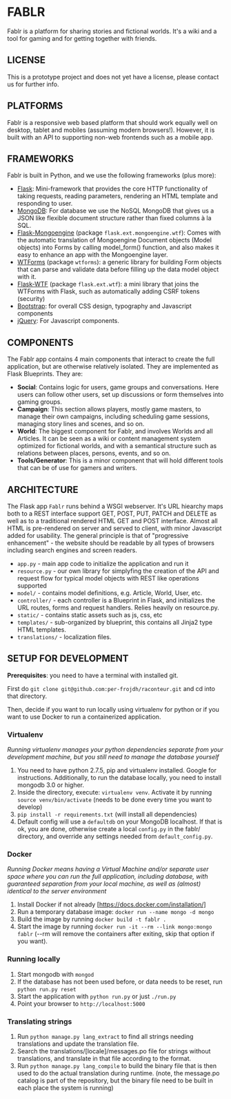 # FABLR
Fablr is a platform for sharing stories and fictional worlds. It's a wiki and a tool for gaming and for getting together with friends.

## LICENSE
This is a prototype project and does not yet have a license, please contact us for further info.

## PLATFORMS
Fablr is a responsive web based platform that should work equally well on desktop, tablet and mobiles (assuming modern browsers!). However, it is built with an API to supporting non-web frontends such as a mobile app.

## FRAMEWORKS
Fablr is built in Python, and we use the following frameworks (plus more):
* [Flask](http://flask.pocoo.org/): Mini-framework that provides the core HTTP functionality of taking requests, reading parameters, rendering an HTML template and responding to user.
* [MongoDB](http://www.mongodb.org/): For database we use the NoSQL MongoDB that gives us a JSON like flexible document structure rather than fixed columns à la SQL.
* [Flask-Mongoengine](http://mongoengine.org/) (package `flask.ext.mongoengine.wtf`): Comes with the automatic translation of Mongoengine Document objects (Model objects) into Forms by calling model_form() function, and also makes it easy to enhance an app with the Mongoengine layer.
* [WTForms](http://wtforms.readthedocs.org/en/1.0.5/) (package `wtforms`): a generic library for building Form objects that can parse and validate data before filling up the data model object with it.
* [Flask-WTF](https://flask-wtf.readthedocs.org/en/latest/) (package `flask.ext.wtf`): a mini library that joins the WTForms with Flask, such as automatically adding CSRF tokens (security)
* [Bootstrap](http://getbootstrap.com/): for overall CSS design, typography and Javascript components
* [jQuery](http://jquery.com/): For Javascript components.

## COMPONENTS
The Fablr app contains 4 main components that interact to create the full application, but are otherwise relatively isolated. They are implemented as Flask Blueprints. They are:
* **Social**: Contains logic for users, game groups and conversations. Here users can follow other users, set up discussions or form themselves into gaming groups.
* **Campaign**: This section allows players, mostly game masters, to manage their own campaigns, including scheduling game sessions, managing story lines and scenes, and so on.
* **World**: The biggest component for Fablr, and involves Worlds and all Articles. It can be seen as a wiki or content management system optimized for fictional worlds, and with a semantical structure such as relations between places, persons, events, and so on.
* **Tools/Generator**: This is a minor component that will hold different tools that can be of use for gamers and writers.

## ARCHITECTURE
The Flask app `Fablr` runs behind a WSGI webserver. It's URL hiearchy maps both to a REST interface support GET, POST, PUT, PATCH and DELETE as well as to a traditional rendered HTML GET and POST interface. Almost all HTML is pre-rendered on server and served to client, with minor Javascript added for usability. The general principle is that of "progressive enhancement" - the website should be readable by all types of browsers including search engines and screen readers.
* `app.py` - main app code to initialize the application and run it
* `resource.py` - our own library for simplyfing the creation of the API and request flow for typical model objects with REST like operations supported
* `model/` - contains model definitions, e.g. Article, World, User, etc.
* `controller/` - each controller is a Blueprint in Flask, and initializes the URL routes, forms and request handlers. Relies heavily on resource.py.
* `static/` - contains static assets such as js, css, etc
* `templates/` - sub-organized by blueprint, this contains all Jinja2 type HTML templates.
* `translations/` - localization files.

## SETUP FOR DEVELOPMENT
**Prerequisites**: you need to have a terminal with installed git. 

First do `git clone git@github.com:per-frojdh/raconteur.git` and cd into that directory.

Then, decide if you want to run locally using virtualenv for python or if you want to use Docker to run a containerized application.

### Virtualenv
*Running virtualenv manages your python dependencies separate from your development machine, but you still need to manage the database yourself*
1. You need to have python 2.7.5, pip and virtualenv installed. Google for instructions. Additionally, to run the database locally, you need to install mongodb 3.0 or higher.
2. Inside the directory, execute:  `virtualenv venv`. Activate it by running `source venv/bin/activate` (needs to be done every time you want to develop)
3. `pip install -r requirements.txt` (will install all dependencies)
4. Default config will use a `defaultdb` on your MongoDB localhost. If that is ok, you are done, otherwise create a local `config.py` in the fablr/ directory, and override any settings needed from `default_config.py`.

### Docker
*Running Docker means having a Virtual Machine and/or separate user space where you can run the full application, including database, with guaranteed separation from your local machine, as well as (almost) identical to the server environment*
1. Install Docker if not already [https://docs.docker.com/installation/]
2. Run a temporary database image: `docker run --name mongo -d mongo`
3. Build the image by running `docker build -t fablr .`
4. Start the image by running `docker run -it --rm --link mongo:mongo fablr` (--rm will remove the containers after exiting, skip that option if you want).

### Running locally
1. Start mongodb with `mongod`
2. If the database has not been used before, or data needs to be reset, run `python run.py reset`
3. Start the application with `python run.py` or just `./run.py`
4. Point your browser to `http://localhost:5000`

### Translating strings
1. Run `python manage.py lang_extract` to find all strings needing translations and update the translation file.
2. Search the translations/[locale]/messages.po file for strings without translations, and translate in that file according to the format.
3. Run `python manage.py lang_compile` to build the binary file that is then used to do the actual translation during runtime. (note, the message.po catalog is part of the repository, but the binary file need to be built in each place the system is running)